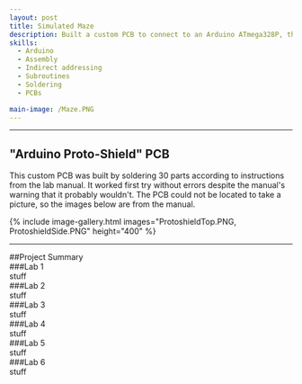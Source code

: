 ```yaml
---
layout: post
title: Simulated Maze
description: Built a custom PCB to connect to an Arduino ATmega328P, then used assembly (AVR) to implement a maze. Designed a flowchart solution and translated it into a 4-state finite state machine with subroutines and indirect addressing. Final code also counted how many "bees" the "bear" encountered in the maze.
skills:
  - Arduino
  - Assembly
  - Indirect addressing
  - Subroutines
  - Soldering
  - PCBs

main-image: /Maze.PNG
---
```


---

## "Arduino Proto-Shield" PCB 

This custom PCB was built by soldering 30 parts according to instructions from the lab manual. It worked first try without errors despite the manual's warning that it probably wouldn't. The PCB could not be located to take a picture, so the images below are from the manual.

{% include image-gallery.html images="ProtoshieldTop.PNG, ProtoshieldSide.PNG" height="400" %}

---

##Project Summary
<br>
###Lab 1
<br>
stuff
<br>
###Lab 2
<br>
stuff
<br>
###Lab 3
<br>
stuff
<br>
###Lab 4
<br>
stuff
<br>
###Lab 5
<br>
stuff
<br>
###Lab 6
<br>
stuff
<br>
